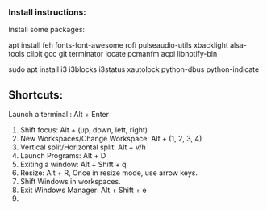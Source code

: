 ### Install instructions:

Install some packages:

apt install feh fonts-font-awesome rofi pulseaudio-utils xbacklight alsa-tools clipit gcc git terminator locate pcmanfm acpi libnotify-bin

sudo apt install i3 i3blocks i3status xautolock python-dbus python-indicate

## Shortcuts:
Launch a terminal : Alt + Enter
1. Shift focus: Alt + (up, down, left, right)
2. New Workspaces/Change Workspace: Alt + (1, 2, 3, 4)
3. Vertical split/Horizontal split: Alt + v/h
4. Launch Programs: Alt + D
5. Exiting a window: Alt + Shift + q
6. Resize: Alt  + R, Once in resize mode, use arrow keys.
7. Shift Windows in workspaces.
8. Exit Windows Manager: Alt + Shift + e
9. 


